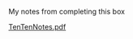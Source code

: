My notes from completing this box 

[TenTenNotes.pdf](https://github.com/ilyh4d3s/TenTenHTB/files/14633388/TenTenNotes.pdf)

